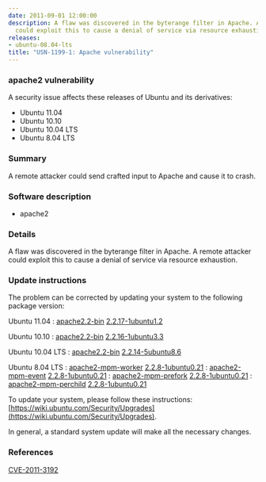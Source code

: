 ```yaml
---
date: 2011-09-01 12:00:00
description: A flaw was discovered in the byterange filter in Apache. A remote attacker
  could exploit this to cause a denial of service via resource exhaustion.
releases:
- ubuntu-08.04-lts
title: "USN-1199-1: Apache vulnerability"
---
```


### apache2 vulnerability

A security issue affects these releases of Ubuntu and its derivatives:

* Ubuntu 11.04
* Ubuntu 10.10
* Ubuntu 10.04 LTS
* Ubuntu 8.04 LTS

### Summary

A remote attacker could send crafted input to Apache and cause it to crash. 

### Software description

* apache2 

### Details

A flaw was discovered in the byterange filter in Apache. A remote attacker could exploit this to cause a denial of service via resource exhaustion. 

### Update instructions

The problem can be corrected by updating your system to the following package version:

Ubuntu 11.04
 : [apache2.2-bin](https://launchpad.net/ubuntu/+source/apache2) <span> [2.2.17-1ubuntu1.2](https://launchpad.net/ubuntu/+source/apache2/2.2.17-1ubuntu1.2) </span> 

Ubuntu 10.10
 : [apache2.2-bin](https://launchpad.net/ubuntu/+source/apache2) <span> [2.2.16-1ubuntu3.3](https://launchpad.net/ubuntu/+source/apache2/2.2.16-1ubuntu3.3) </span> 

Ubuntu 10.04 LTS
 : [apache2.2-bin](https://launchpad.net/ubuntu/+source/apache2) <span> [2.2.14-5ubuntu8.6](https://launchpad.net/ubuntu/+source/apache2/2.2.14-5ubuntu8.6) </span> 

Ubuntu 8.04 LTS
 : [apache2-mpm-worker](https://launchpad.net/ubuntu/+source/apache2) <span> [2.2.8-1ubuntu0.21](https://launchpad.net/ubuntu/+source/apache2/2.2.8-1ubuntu0.21) </span> 
 : [apache2-mpm-event](https://launchpad.net/ubuntu/+source/apache2) <span> [2.2.8-1ubuntu0.21](https://launchpad.net/ubuntu/+source/apache2/2.2.8-1ubuntu0.21) </span> 
 : [apache2-mpm-prefork](https://launchpad.net/ubuntu/+source/apache2) <span> [2.2.8-1ubuntu0.21](https://launchpad.net/ubuntu/+source/apache2/2.2.8-1ubuntu0.21) </span> 
 : [apache2-mpm-perchild](https://launchpad.net/ubuntu/+source/apache2) <span> [2.2.8-1ubuntu0.21](https://launchpad.net/ubuntu/+source/apache2/2.2.8-1ubuntu0.21) </span> 

To update your system, please follow these instructions: [https://wiki.ubuntu.com/Security/Upgrades](https://wiki.ubuntu.com/Security/Upgrades).

In general, a standard system update will make all the necessary changes. 

### References

 [CVE-2011-3192](http://people.ubuntu.com/~ubuntu-security/cve/CVE-2011-3192)
